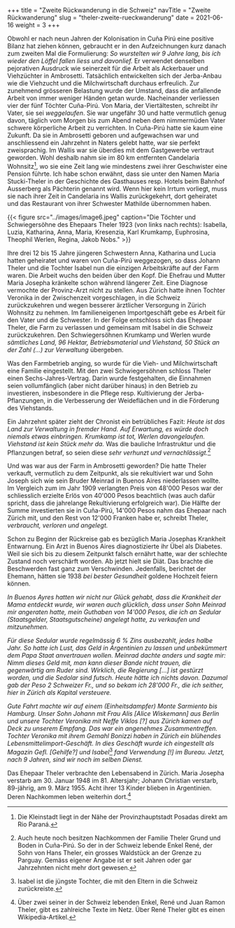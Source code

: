 +++
title = "Zweite Rückwanderung in die Schweiz"
navTitle = "Zweite Rückwanderung"
slug = "theler-zweite-rueckwanderung"
date = 2021-06-16
weight = 3
+++

Obwohl er nach neun Jahren der Kolonisation in Cuña Pirú eine positive Bilanz hat ziehen können, gebraucht er in den Aufzeichnungen kurz danach zum zweiten Mal die Formulierung: *So wurstelten wir 9 Jahre lang, bis ich wieder den Löffel fallen liess und davonlief.* Er verwendet denselben pejorativen Ausdruck wie seinerzeit für die Arbeit als Ackerbauer und Viehzüchter in Ambrosetti. Tatsächlich entwickelten sich der Jerba-Anbau wie die Viehzucht und die Milchwirtschaft durchaus erfreulich. Zur zunehmend grösseren Belastung wurde der Umstand, dass die anfallende Arbeit von immer weniger Händen getan wurde. Nacheinander verliessen vier der fünf Töchter Cuña-Pirú. Von Maria, der Viertältesten, schreibt ihr Vater, sie sei *weggelaufen*. Sie war ungefähr 30 und hatte vermutlich genug davon, täglich vom Morgen bis zum Abend neben dem nimmermüden Vater schwere körperliche Arbeit zu verrichten. In Cuña-Pirú hatte sie kaum eine Zukunft. Da sie in Ambrosetti geboren und aufgewachsen war und anschliessend ein Jahrzehnt in Naters gelebt hatte, war sie perfekt zweisprachig. Im Wallis war sie überdies mit dem Gastgewerbe vertraut geworden. Wohl deshalb nahm sie im 80 km entfernten Candelaria Wohnsitz[^1], wo sie eine Zeit lang wie mindestens zwei ihrer Geschwister eine Pension führte. Ich habe schon erwähnt, dass sie unter den Namen Maria Stucki-Theler in der Geschichte des Gasthauses resp. Hotels beim Bahnhof Ausserberg als Pächterin genannt wird. Wenn hier kein Irrtum vorliegt, muss sie nach ihrer Zeit in Candelaria ins Wallis zurückgekehrt, dort geheiratet und das Restaurant von ihrer Schwester Mathilde übernommen haben. 

{{< figure src="../images/image6.jpeg" caption="Die Töchter und Schwiegersöhne des Ehepaars Theler 1923 (von links nach rechts): Isabella, Luzia, Katharina, Anna, Maria, Kresenzia, Karl Krumkamp, Euphrosina, Theophil Werlen, Regina, Jakob Nobs." >}}

Ihre drei 12 bis 15 Jahre jüngeren Schwestern Anna, Katharina und Lucia hatten geheiratet und waren von Cuña-Pirú weggezogen, so dass Johann Theler und die Tochter Isabel nun die einzigen Arbeitskräfte auf der Farm waren. Die Arbeit wuchs den beiden über den Kopf. Die Ehefrau und Mutter Maria Josepha kränkelte schon während längerer Zeit. Eine Diagnose vermochte der Provinz-Arzt nicht zu stellen. Aus Zürich hatte ihnen Tochter Veronika in der Zwischenzeit vorgeschlagen, in die Schweiz zurückzukehren und wegen besserer ärztlicher Versorgung in Zürich Wohnsitz zu nehmen. Im familieneigenen Importgeschäft gebe es Arbeit für den Vater und die Schwester. In der Folge entschloss sich das Ehepaar Theler, die Farm zu verlassen und gemeinsam mit Isabel in die Schweiz zurückzukehren. Den Schwiegersöhnen Krumkamp und Werlen wurde *sämtliches Land, 96 Hektar, Betriebsmaterial und Viehstand, 50 Stück an der Zahl (...) zur Verwaltung* übergeben. 

Was den Farmbetrieb anging, so wurde für die Vieh- und Milchwirtschaft eine Familie eingestellt. Mit den zwei Schwiegersöhnen schloss Theler einen Sechs-Jahres-Vertrag. Darin wurde festgehalten, die Einnahmen seien vollumfänglich (aber nicht darüber hinaus) in den Betrieb zu investieren, insbesondere in die Pflege resp. Kultivierung der Jerba-Pflanzungen, in die Verbesserung der Weideflächen und in die Förderung des Viehstands. 

Ein Jahrzehnt später zieht der Chronist ein betrübliches Fazit: *Heute ist das Land zur Verwaltung in fremder Hand. Auf Erwartung, es würde doch niemals etwas einbringen. Krumkamp ist tot, Werlen davongelaufen. Viehstand ist kein Stück mehr da.* Was die bauliche Infrastruktur und die Pflanzungen betraf, so seien diese *sehr verhunzt und vernachlässigt.*[^2]

Und was war aus der Farm in Ambrosetti geworden? Die hatte Theler verkauft, vermutlich zu dem Zeitpunkt, als sie rekultiviert war und Sohn Joseph sich wie sein Bruder Meinrad in Buenos Aires niederlassen wollte. Im Vergleich zum im Jahr 1909 verlangten Preis von 48'000 Pesos war der schliesslich erzielte Erlös von 40'000 Pesos beachtlich (was auch dafür spricht, dass die jahrelange Rekultivierung erfolgreich war). Die Hälfte der Summe investierten sie in Cuña-Pirú, 14'000 Pesos nahm das Ehepaar nach Zürich mit, und den Rest von 12'000 Franken habe er, schreibt Theler, *verbraucht, verloren und angelegt.*

Schon zu Beginn der Rückreise gab es bezüglich Maria Josephas Krankheit Entwarnung. Ein Arzt in Buenos Aires diagnostizierte ihr Übel als Diabetes. Weil sie sich bis zu diesem Zeitpunkt falsch ernährt hatte, war der schlechte Zustand noch verschärft worden. Ab jetzt hielt sie Diät. Das brachte die Beschwerden fast ganz zum Verschwinden. Jedenfalls, berichtet der Ehemann, hätten sie 1938 *bei bester Gesundheit* goldene Hochzeit feiern können.

*In Buenos Ayres hatten wir nicht nur Glück gehabt, dass die Krankheit der Mama entdeckt wurde, wir waren auch glücklich, dass unser Sohn Meinrad mir angeraten hatte, mein Guthaben von 14'000 Pesos, die ich an Sedular (Staatsgelder, Staatsgutscheine) angelegt hatte, zu verkaufen und mitzunehmen.*

*Für diese Sedular wurde regelmässig 6 % Zins ausbezahlt, jedes halbe Jahr. So hatte ich Lust, das Geld in Argentinien zu lassen und unbekümmert dem Papa Staat anvertrauen wollen. Meinrad dachte anders und sagte mir: Nimm dieses Geld mit, man kann dieser Bande nicht trauen, die gegenwärtig am Ruder sind. Wirklich, die Regierung \[\...\] ist gestürzt worden, und die Sedolar sind futsch. Heute hätte ich nichts davon. Dazumal gab der Peso 2 Schweizer Fr., und so bekam ich 28'000 Fr., die ich seither, hier in Zürich als Kapital versteuere.*

*Gute Fahrt machte wir auf einem (Einheitsdampfer) Monte Sarmiento bis Hamburg. Unser Sohn Johann mit Frau Alis \[Alice Wiskemann\] aus Berlin und unsere Tochter Veronika mit Neffe Viklos \[?\] aus Zürich kamen auf Deck zu unserem Empfang. Das war ein angenehmes Zusammentreffen. Tochter Veronika mit ihrem Gemahl Bonizzi haben in Zürich ein blühendes Lebensmittelimport-Geschäft. In dies Geschäft wurde ich eingestellt als Magazin Gefl. \[Gehilfe?\] und Isabel*[^3] *fand Verwendung \[!\] im Bureau. Jetzt, nach 9 Jahren, sind wir noch im selben Dienst.*

Das Ehepaar Theler verbrachte den Lebensabend in Zürich. Maria Josepha verstarb am 30. Januar 1948 im 81. Altersjahr; Johann Christian verstarb, 89-jährig, am 9. März 1955. Acht ihrer 13 Kinder blieben in Argentinien. Deren Nachkommen leben weiterhin dort.[^4]

[^1]:  Die Kleinstadt liegt in der Nähe der Provinzhauptstadt Posadas direkt am Rio Paraná.

[^2]:  Auch heute noch besitzen Nachkommen der Familie Theler Grund und Boden in Cuña-Pirú. So der in der Schweiz lebende Enkel René, der Sohn von Hans Theler, ein grosses Waldstück an der Grenze zu Parguay. Gemäss eigener Angabe ist er seit Jahren oder gar Jahrzehnten nicht mehr dort gewesen. 

[^3]: Isabel ist die jüngste Tochter, die mit den Eltern in die Schweiz zurückreiste.

[^4]: Über zwei seiner in der Schweiz lebenden Enkel, René und Juan Ramon Theler, gibt es zahlreiche Texte im Netz. Über René Theler gibt es einen Wikipedia-Artikel.
